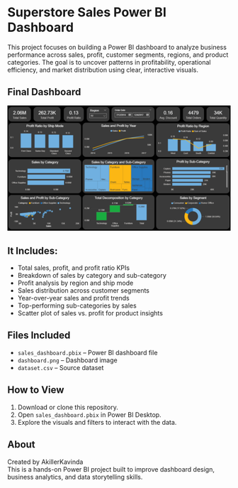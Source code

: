 # Superstore Sales Power BI Dashboard

This project focuses on building a Power BI dashboard to analyze business performance across sales, profit, customer segments, regions, and product categories. The goal is to uncover patterns in profitability, operational efficiency, and market distribution using clear, interactive visuals.

## Final Dashboard

![Dashboard Overview](Image/dashboard.png)

## It Includes:
- Total sales, profit, and profit ratio KPIs  
- Breakdown of sales by category and sub-category  
- Profit analysis by region and ship mode  
- Sales distribution across customer segments  
- Year-over-year sales and profit trends  
- Top-performing sub-categories by sales  
- Scatter plot of sales vs. profit for product insights  

## Files Included
- `sales_dashboard.pbix` – Power BI dashboard file  
- `dashboard.png` – Dashboard image  
- `dataset.csv` – Source dataset 

## How to View
1. Download or clone this repository.  
2. Open `sales_dashboard.pbix` in Power BI Desktop.  
3. Explore the visuals and filters to interact with the data.

## About
Created by AkillerKavinda  
This is a hands-on Power BI project built to improve dashboard design, business analytics, and data storytelling skills.
